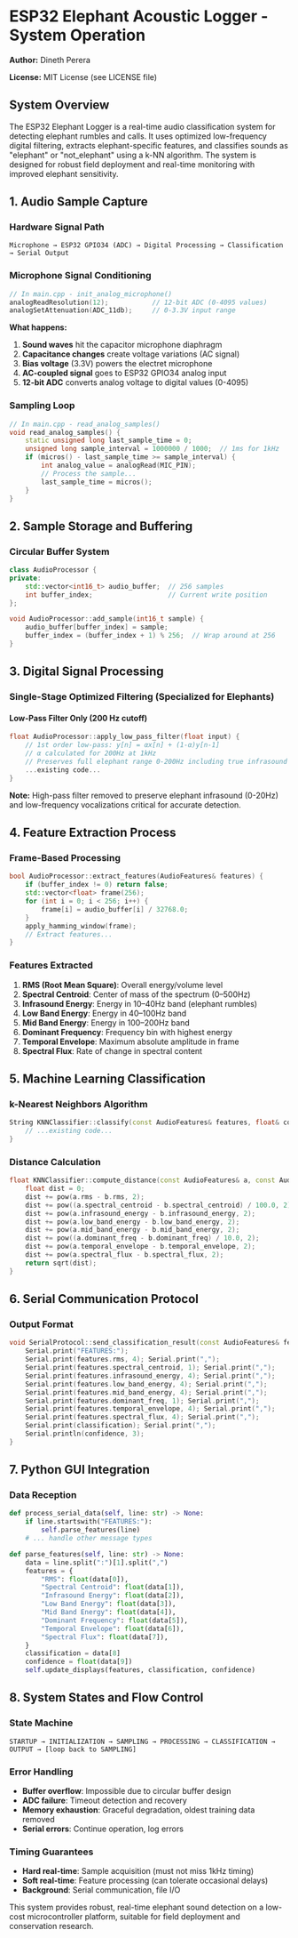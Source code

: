 
# ESP32 Elephant Acoustic Logger - System Operation

**Author:** Dineth Perera

**License:** MIT License (see LICENSE file)

## System Overview

The ESP32 Elephant Logger is a real-time audio classification system for detecting elephant rumbles and calls. It uses optimized low-frequency digital filtering, extracts elephant-specific features, and classifies sounds as "elephant" or "not_elephant" using a k-NN algorithm. The system is designed for robust field deployment and real-time monitoring with improved elephant sensitivity.

## 1. Audio Sample Capture

### Hardware Signal Path
```
Microphone → ESP32 GPIO34 (ADC) → Digital Processing → Classification → Serial Output
```

### Microphone Signal Conditioning
```cpp
// In main.cpp - init_analog_microphone()
analogReadResolution(12);           // 12-bit ADC (0-4095 values)
analogSetAttenuation(ADC_11db);     // 0-3.3V input range
```

**What happens:**
1. **Sound waves** hit the capacitor microphone diaphragm
2. **Capacitance changes** create voltage variations (AC signal)
3. **Bias voltage** (3.3V) powers the electret microphone
4. **AC-coupled signal** goes to ESP32 GPIO34 analog input
5. **12-bit ADC** converts analog voltage to digital values (0-4095)

### Sampling Loop
```cpp
// In main.cpp - read_analog_samples()
void read_analog_samples() {
    static unsigned long last_sample_time = 0;
    unsigned long sample_interval = 1000000 / 1000;  // 1ms for 1kHz
    if (micros() - last_sample_time >= sample_interval) {
        int analog_value = analogRead(MIC_PIN);
        // Process the sample...
        last_sample_time = micros();
    }
}
```

## 2. Sample Storage and Buffering

### Circular Buffer System
```cpp
class AudioProcessor {
private:
    std::vector<int16_t> audio_buffer;  // 256 samples
    int buffer_index;                   // Current write position
};

void AudioProcessor::add_sample(int16_t sample) {
    audio_buffer[buffer_index] = sample;
    buffer_index = (buffer_index + 1) % 256;  // Wrap around at 256
}
```

## 3. Digital Signal Processing

### Single-Stage Optimized Filtering (Specialized for Elephants)

#### Low-Pass Filter Only (200 Hz cutoff)
```cpp
float AudioProcessor::apply_low_pass_filter(float input) {
    // 1st order low-pass: y[n] = αx[n] + (1-α)y[n-1]
    // α calculated for 200Hz at 1kHz
    // Preserves full elephant range 0-200Hz including true infrasound
    ...existing code...
}
```

**Note:** High-pass filter removed to preserve elephant infrasound (0-20Hz) and low-frequency vocalizations critical for accurate detection.

## 4. Feature Extraction Process

### Frame-Based Processing
```cpp
bool AudioProcessor::extract_features(AudioFeatures& features) {
    if (buffer_index != 0) return false;
    std::vector<float> frame(256);
    for (int i = 0; i < 256; i++) {
        frame[i] = audio_buffer[i] / 32768.0;
    }
    apply_hamming_window(frame);
    // Extract features...
}
```

### Features Extracted

1. **RMS (Root Mean Square)**: Overall energy/volume level
2. **Spectral Centroid**: Center of mass of the spectrum (0–500Hz)
3. **Infrasound Energy**: Energy in 10–40Hz band (elephant rumbles)
4. **Low Band Energy**: Energy in 40–100Hz band
5. **Mid Band Energy**: Energy in 100–200Hz band
6. **Dominant Frequency**: Frequency bin with highest energy
7. **Temporal Envelope**: Maximum absolute amplitude in frame
8. **Spectral Flux**: Rate of change in spectral content

## 5. Machine Learning Classification

### k-Nearest Neighbors Algorithm
```cpp
String KNNClassifier::classify(const AudioFeatures& features, float& confidence) {
    // ...existing code...
}
```

### Distance Calculation
```cpp
float KNNClassifier::compute_distance(const AudioFeatures& a, const AudioFeatures& b) {
    float dist = 0;
    dist += pow(a.rms - b.rms, 2);
    dist += pow((a.spectral_centroid - b.spectral_centroid) / 100.0, 2);
    dist += pow(a.infrasound_energy - b.infrasound_energy, 2);
    dist += pow(a.low_band_energy - b.low_band_energy, 2);
    dist += pow(a.mid_band_energy - b.mid_band_energy, 2);
    dist += pow((a.dominant_freq - b.dominant_freq) / 10.0, 2);
    dist += pow(a.temporal_envelope - b.temporal_envelope, 2);
    dist += pow(a.spectral_flux - b.spectral_flux, 2);
    return sqrt(dist);
}
```

## 6. Serial Communication Protocol

### Output Format
```cpp
void SerialProtocol::send_classification_result(const AudioFeatures& features, const String& classification, float confidence) {
    Serial.print("FEATURES:");
    Serial.print(features.rms, 4); Serial.print(",");
    Serial.print(features.spectral_centroid, 1); Serial.print(",");
    Serial.print(features.infrasound_energy, 4); Serial.print(",");
    Serial.print(features.low_band_energy, 4); Serial.print(",");
    Serial.print(features.mid_band_energy, 4); Serial.print(",");
    Serial.print(features.dominant_freq, 1); Serial.print(",");
    Serial.print(features.temporal_envelope, 4); Serial.print(",");
    Serial.print(features.spectral_flux, 4); Serial.print(",");
    Serial.print(classification); Serial.print(",");
    Serial.println(confidence, 3);
}
```

## 7. Python GUI Integration

### Data Reception
```python
def process_serial_data(self, line: str) -> None:
    if line.startswith("FEATURES:"):
        self.parse_features(line)
    # ... handle other message types

def parse_features(self, line: str) -> None:
    data = line.split(":")[1].split(",")
    features = {
        "RMS": float(data[0]),
        "Spectral Centroid": float(data[1]),
        "Infrasound Energy": float(data[2]),
        "Low Band Energy": float(data[3]),
        "Mid Band Energy": float(data[4]),
        "Dominant Frequency": float(data[5]),
        "Temporal Envelope": float(data[6]),
        "Spectral Flux": float(data[7]),
    }
    classification = data[8]
    confidence = float(data[9])
    self.update_displays(features, classification, confidence)
```

## 8. System States and Flow Control

### State Machine
```
STARTUP → INITIALIZATION → SAMPLING → PROCESSING → CLASSIFICATION → OUTPUT → [loop back to SAMPLING]
```

### Error Handling
- **Buffer overflow**: Impossible due to circular buffer design
- **ADC failure**: Timeout detection and recovery
- **Memory exhaustion**: Graceful degradation, oldest training data removed
- **Serial errors**: Continue operation, log errors

### Timing Guarantees
- **Hard real-time**: Sample acquisition (must not miss 1kHz timing)
- **Soft real-time**: Feature processing (can tolerate occasional delays)
- **Background**: Serial communication, file I/O

This system provides robust, real-time elephant sound detection on a low-cost microcontroller platform, suitable for field deployment and conservation research.
